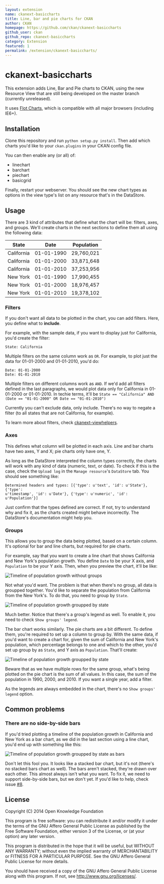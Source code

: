 ```yaml
---
layout: extension
name: ckanext-basiccharts
title: Line, bar and pie charts for CKAN
author: CKAN
homepage: https://github.com/ckan/ckanext-basiccharts
github_user: ckan
github_repo: ckanext-basiccharts
category: Extension
featured: 1
permalink: /extension/ckanext-basiccharts/
---
```



ckanext-basiccharts
===================

This extension adds Line, Bar and Pie charts to CKAN, using the new Resource
View that are still being developed on the master branch (currently
unreleased).

It uses [Flot Charts](http://www.flotcharts.org), which is compatible with all
major browsers (including IE6+).

Installation
------------

Clone this repository and run ```python setup.py install```. Then add which
charts you'd like to your ```ckan.plugins``` in your CKAN config file.

You can then enable any (or all) of:

* linechart
* barchart
* piechart
* basicgrid

Finally, restart your webserver. You should see the new chart types as options
in the view type's list on any resource that's in the DataStore.

Usage
-----

There are 3 kind of attributes that define what the chart will be: filters,
axes, and groups. We'll create charts in the next sections to define them all
using the following data:

| State      | Date       | Population   |
|------------|------------|--------------|
| California | 01-01-1990 | 29,760,021   |
| California | 01-01-2000 | 33,871,648   |
| California | 01-01-2010 | 37,253,956   |
| New York   | 01-01-1990 | 17,990,455   |
| New York   | 01-01-2000 | 18,976,457   |
| New York   | 01-01-2010 | 19,378,102   |

### Filters

If you don't want all data to be plotted in the chart, you can add filters.
Here, you define what to **include**.

For example, with the sample data, if you want to display just for California,
you'd create the filter:

```
State: California
```

Multiple filters on the same column work as ```OR```. For example, to plot just
the data for 01-01-2000 and 01-01-2010, you'd do:

```
Date: 01-01-2000
Date: 01-01-2010
```

Multiple filters on different columns work as ```AND```. If we'd add all
filters defined in the last paragraphs, we would plot data only for California
in 01-01-2000 or 01-01-2010. In techie terms, it'll be ```State == "California"
AND (Date == "01-01-2000" OR Date == "01-01-2010")```

Currently you can't exclude data, only include. There's no way to negate a
filter (to all states that are not California, for example).

To learn more about filters, check
[ckanext-viewhelpers](//github.com/ckan/ckanext-viewhelpers).

### Axes

This defines what column will be plotted in each axis. Line and bar charts have
two axes, Y and X; pie charts only have one, Y.

As long as the DataStore interpreted the column types correctly, the charts
will work with any kind of data (numeric, text, or date). To check if this is
the case, check the ```Upload log``` in the ```Manage resource```'s
```DataStore``` tab. You should see something like:

```
Determined headers and types: [{'type': u'text', 'id': u'State'}, {'type':
u'timestamp', 'id': u'Date'}, {'type': u'numeric', 'id': u'Population'}]
```

Just confirm that the types defined are correct. If not, try to understand why
and fix it, as the charts created might behave incorrectly. The DataStore's
documentation might help you.

### Groups

This allows you to group the data being plotted, based on a certain column.
It's optional for bar and line charts, but required for pie charts.

For example, say that you want to create a line chart that shows California and
New York's population growth. You define ```Date``` to be your X axis, and
```Population``` to be your Y axis. Then, when you preview the chart, it'll be
like:

![Timeline of population growth without groups](doc/img/linechart-date-population-no-groups.png)

Not what you'd want. The problem is that when there's no group, all data is
groupped together. You'd like to separate the population from California from
the New York's. To do that, you need to group by ```State```.

![Timeline of population growth groupped by state](doc/img/linechart-date-population-with-groups.png)

Much better. Notice that there's a group's legend as well. To enable it, you
need to check ```Show groups' legend```.

The bar chart works similarly. The pie charts are a bit different. To define
them, you're required to set up a column to group by. With the same data, if
you'd want to create a chart for, given the sum of California and New York's
population, which percentage belongs to one and which to the other, you'd set
up group by as ```State```, and Y axis as ```Population```. That'll create:

![Timeline of population growth groupped by state](doc/img/piechart-population-by-state.png)

Beware that as we have multiple rows for the same group, what's being plotted
on the pie chart is the sum of all values. In this case, the sum of the
population in 1990, 2000, and 2010. If you want a single year, add a filter.

As the legends are always embedded in the chart, there's no ```Show groups'
legend``` option.

Common problems
---------------

### There are no side-by-side bars

If you'd tried plotting a timeline of the population growth in California and
New York as a bar chart, as we did in the last section using a line chart,
you'd end up with something like this:

![Timeline of population growth groupped by state as bars](doc/img/barchart-date-population-with-groups-problem.png)

Don't let this fool you. It looks like a stacked bar chart, but it's not
(there's no stacked bars chart as well). The bars aren't stacked, they're
drawn over each other. This almost always isn't what you want. To fix it, we
need to support side-by-side bars, but we don't yet. If you'd like to help,
check issue [#8](https://github.com/ckan/ckanext-basiccharts/issues/8).

License
-------

Copyright (C) 2014 Open Knowledge Foundation

This program is free software: you can redistribute it and/or modify
it under the terms of the GNU Affero General Public License as published
by the Free Software Foundation, either version 3 of the License, or
(at your option) any later version.

This program is distributed in the hope that it will be useful,
but WITHOUT ANY WARRANTY; without even the implied warranty of
MERCHANTABILITY or FITNESS FOR A PARTICULAR PURPOSE.  See the
GNU Affero General Public License for more details.

You should have received a copy of the GNU Affero General Public License
along with this program.  If not, see <http://www.gnu.org/licenses/>.

